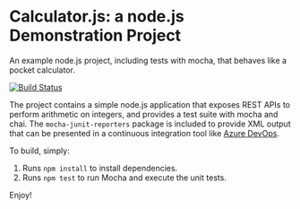 Calculator.js: a node.js Demonstration Project
==============================================
An example node.js project, including tests with mocha, that behaves like
a pocket calculator.

[![Build Status](https://dev.azure.com/AbdelE0980/POC_AWSCF_12182018/_apis/build/status/aelbadri21.CalculatorSample_For_AzureDevOps?branchName=master)](https://dev.azure.com/AbdelE0980/POC_AWSCF_12182018/_build/latest?definitionId=7?branchName=master)

The project contains a simple node.js application that exposes REST APIs
to perform arithmetic on integers, and provides a test suite with mocha
and chai.  The `mocha-junit-reporters` package is included to provide XML
output that can be presented in a continuous integration tool like
[Azure DevOps](https://azure.com/devops).

To build, simply:

1. Runs `npm install` to install dependencies.
2. Runs `npm test` to run Mocha and execute the unit tests.

Enjoy!

